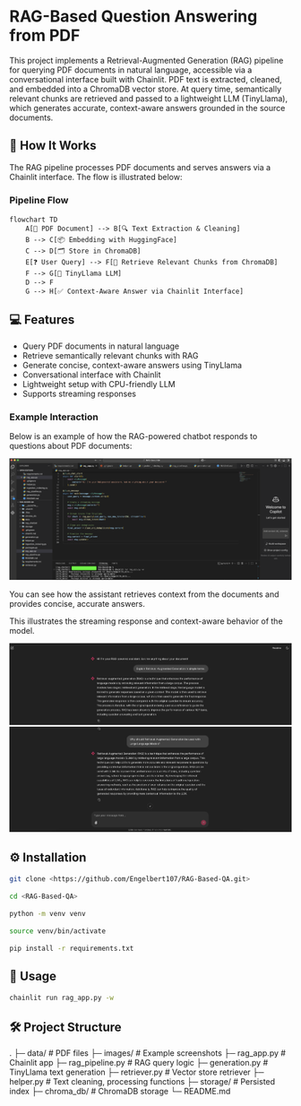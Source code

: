 # RAG-Based Question Answering from PDF

This project implements a Retrieval-Augmented Generation (RAG) pipeline for querying PDF documents in natural language, accessible via a conversational interface built with Chainlit. PDF text is extracted, cleaned, and embedded into a ChromaDB vector store. At query time, semantically relevant chunks are retrieved and passed to a lightweight LLM (TinyLlama), which generates accurate, context-aware answers grounded in the source documents.

## 🔄 How It Works

The RAG pipeline processes PDF documents and serves answers via a Chainlit interface. The flow is illustrated below:

### Pipeline Flow

```mermaid
flowchart TD
    A[📄 PDF Document] --> B[🔍 Text Extraction & Cleaning]
    B --> C[📦 Embedding with HuggingFace]
    C --> D[🗂️ Store in ChromaDB]
    E[❓ User Query] --> F[🔎 Retrieve Relevant Chunks from ChromaDB]
    F --> G[🤖 TinyLlama LLM]
    D --> F
    G --> H[✅ Context-Aware Answer via Chainlit Interface]
```

## 💻 Features

- Query PDF documents in natural language
- Retrieve semantically relevant chunks with RAG
- Generate concise, context-aware answers using TinyLlama
- Conversational interface with Chainlit
- Lightweight setup with CPU-friendly LLM
- Supports streaming responses


### Example Interaction

Below is an example of how the RAG-powered chatbot responds to questions about PDF documents:

![](images/Run.png)

You can see how the assistant retrieves context from the documents and provides concise, accurate answers.

This illustrates the streaming response and context-aware behavior of the model.

![](images/Q1.png)
![](images/Q2.png)


## ⚙️ Installation

```bash
git clone <https://github.com/Engelbert107/RAG-Based-QA.git>
```

```bash
cd <RAG-Based-QA>
```

```bash
python -m venv venv
```

```bash
source venv/bin/activate
```

```bash
pip install -r requirements.txt
```


## 🚀 Usage

```bash
chainlit run rag_app.py -w
```


## 🛠️ Project Structure

.
├─ data/               # PDF files
├─ images/             # Example screenshots
├─ rag_app.py          # Chainlit app
├─ rag_pipeline.py     # RAG query logic
├─ generation.py       # TinyLlama text generation
├─ retriever.py        # Vector store retriever
├─ helper.py           # Text cleaning, processing functions
├─ storage/            # Persisted index
├─ chroma_db/          # ChromaDB storage
└─ README.md

